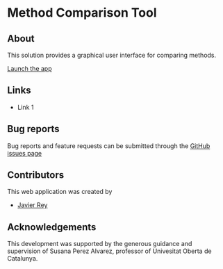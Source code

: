 # Method Comparison Tool

## About

This solution provides a graphical user interface for comparing methods.

[Launch the app](https://jasam.shinyapps.io/multi_method_comparison/)

## Links

* Link 1

## Bug reports         

Bug reports and feature requests can be submitted through the [GitHub issues page](https://jasam.shinyapps.io/multi_method_comparison/issues)

## Contributors

This web application was created by

* [Javier Rey](https://www.linkedin.com/in/javier-samir-rey-7104195/) 

## Acknowledgements

This development was supported by the generous guidance and supervision of Susana Perez Alvarez, professor of Univesitat Oberta de Catalunya.                           